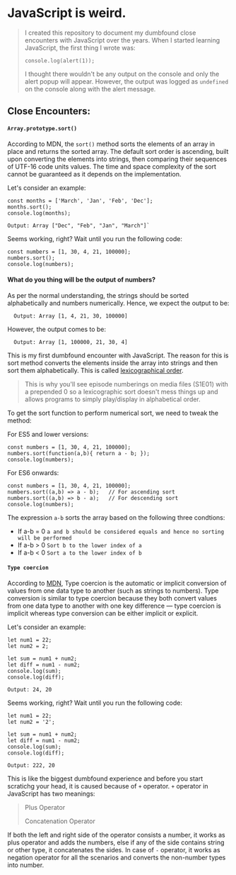 # JavaScript is weird.
> I created this repository to document my dumbfound close encounters with JavaScript over the years. When I started learning JavaScript, the first thing I wrote was:
>
>   `console.log(alert(1));`
>
>I thought there wouldn't be any output on the console and only the alert popup will appear. However, the output was logged as `undefined` on the console along with the alert message.

## Close Encounters:
 #### `Array.prototype.sort()`
 
According to MDN, the `sort()` method sorts the elements of an array in place and returns the sorted array. The default sort order is ascending, built upon converting the elements into strings, then comparing their sequences of UTF-16 code units values.
The time and space complexity of the sort cannot be guaranteed as it depends on the implementation. 

Let's consider an example:

    const months = ['March', 'Jan', 'Feb', 'Dec'];
    months.sort();
    console.log(months); 
    
    Output: Array ["Dec", "Feb", "Jan", "March"]`

Seems working, right? Wait until you run the following code:

    const numbers = [1, 30, 4, 21, 100000];
    numbers.sort();
    console.log(numbers); 
 
 #### What do you thing will be the output of numbers?   
 As per the normal understanding, the strings should be sorted alphabetically and numbers numerically. Hence, we expect the output to be:
 
      Output: Array [1, 4, 21, 30, 100000]

However, the output comes to be:
    
      Output: Array [1, 100000, 21, 30, 4]
 
This is my first dumbfound encounter with JavaScript. The reason for this is sort method converts the elements inside the array into strings and then sort them alphabetically. This is called [lexicographical order](https://en.wikipedia.org/wiki/Lexicographical_order).

>This is why you'll see episode numberings on media files (S1E01) with a prepended 0 so a lexicographic sort doesn't mess things up and allows programs to simply play/display in alphabetical order.

To get the sort function to perform numerical sort, we need to tweak the method:

For ES5 and lower versions:

    const numbers = [1, 30, 4, 21, 100000];
    numbers.sort(function(a,b){ return a - b; });
    console.log(numbers); 
    
For ES6 onwards:

    const numbers = [1, 30, 4, 21, 100000];
    numbers.sort((a,b) => a - b);   // For ascending sort
    numbers.sort((a,b) => b - a);   // For descending sort
    console.log(numbers); 
    
 The expression `a-b` sorts the array based on the following three condtions:
 
 - If a-b = 0 `a and b should be considered equals and hence no sorting will be performed`
 - If a-b > 0 `Sort b to the lower index of a`
 - If a-b < 0 `Sort a to the lower index of b`

 #### `Type coercion`
 
According to [MDN](https://developer.mozilla.org/en-US/docs/Glossary/Type_coercion), Type coercion is the automatic or implicit conversion of values from one data type to another (such as strings to numbers). Type conversion is similar to type coercion because they both convert values from one data type to another with one key difference — type coercion is implicit whereas type conversion can be either implicit or explicit.

Let's consider an example:

    let num1 = 22;
    let num2 = 2;
    
    let sum = num1 + num2;
    let diff = num1 - num2;
    console.log(sum); 
    console.log(diff); 
    
    Output: 24, 20
    
 Seems working, right? Wait until you run the following code:

    let num1 = 22;
    let num2 = '2';
    
    let sum = num1 + num2;
    let diff = num1 - num2;
    console.log(sum);     
    console.log(diff); 
    
    Output: 222, 20
 
This is like the biggest dumbfound experience and before you start scratichg your head, it is caused because of `+` operator. `+` operator in JavaScript has two meanings:

>   Plus Operator 
>
>   Concatenation Operator
  
If both the left and right side of the operator consists a number, it works as plus operator and adds the numbers, else if any of the side  contains string or other type, it concatenates the sides. In case of `-` operator, it works as negation operator for all the scenarios and converts the non-number types into number.

 
 
